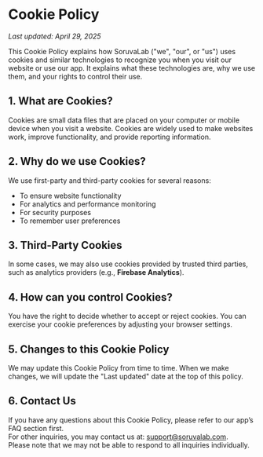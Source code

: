 # Cookie Policy
_Last updated: April 29, 2025_

This Cookie Policy explains how SoruvaLab ("we", "our", or "us") uses cookies and similar technologies to recognize you when you visit our website or use our app. It explains what these technologies are, why we use them, and your rights to control their use.

## 1. What are Cookies?
Cookies are small data files that are placed on your computer or mobile device when you visit a website. Cookies are widely used to make websites work, improve functionality, and provide reporting information.

## 2. Why do we use Cookies?
We use first-party and third-party cookies for several reasons:

- To ensure website functionality
- For analytics and performance monitoring
- For security purposes
- To remember user preferences

## 3. Third-Party Cookies
In some cases, we may also use cookies provided by trusted third parties, such as analytics providers (e.g., **Firebase Analytics**).

## 4. How can you control Cookies?
You have the right to decide whether to accept or reject cookies. You can exercise your cookie preferences by adjusting your browser settings.

## 5. Changes to this Cookie Policy
We may update this Cookie Policy from time to time. When we make changes, we will update the "Last updated" date at the top of this policy.

## 6. Contact Us
If you have any questions about this Cookie Policy, please refer to our app’s FAQ section first.  
For other inquiries, you may contact us at: [support@soruvalab.com](mailto:support@soruvalab.com).  
Please note that we may not be able to respond to all inquiries individually.
